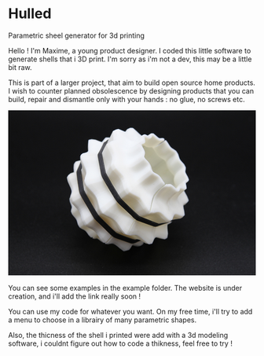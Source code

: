 # Hulled
 Parametric sheel generator for 3d printing

Hello ! I'm Maxime, a young product designer. I coded this little software to generate shells that i 3D print. 
I'm sorry as i'm not a dev, this may be a little bit raw.

This is part of a larger project, that aim to build open source home products. I wish to counter planned obsolescence
by designing products that you can build, repair and dismantle only with your hands : no glue, no screws etc.

![alt text](https://github.com/Maxime-paris/Hulled_generator/blob/master/EXAMPLES/shell.jpg?raw=true)

You can see some examples in the example folder.
The website is under creation, and i'll add the link really soon ! 

You can use my code for whatever you want. On my free time, i'll try to add a menu to choose in a librairy of many parametric shapes.

Also, the thicness of the shell i printed were add with a 3d modeling software, i couldnt figure out how to code a thikness, feel free to try !
